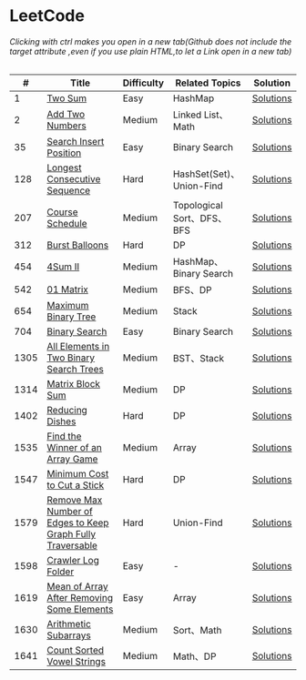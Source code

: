 # LeetCode
###### Clicking with ctrl makes you open in a new tab(Github does not include the target attribute ,even if you use plain HTML,to let a Link open in a new tab)

\# | Title | Difficulty | Related Topics | Solution
---|---|---|---|---|
1 | [Two Sum](https://leetcode.com/problems/two-sum/) | Easy | HashMap | [Solutions](Solutions/1.%20Two%20Sum)
2 | [Add Two Numbers](https://leetcode.com/problems/add-two-numbers/) | Medium | Linked List、Math | [Solutions](Solutions/2.%20Add%20Two%20Numbers)
35 | [Search Insert Position](https://leetcode.com/problems/search-insert-position/) | Easy | Binary Search | [Solutions](Solutions/35.%20Search%20Insert%20Position)
128 | [Longest Consecutive Sequence](https://leetcode.com/problems/longest-consecutive-sequence/) | Hard | HashSet(Set)、Union-Find| [Solutions](Solutions/128.%20Longest%20Consecutive%20Sequence)
207 | [Course Schedule](https://leetcode.com/problems/course-schedule/) | Medium | Topological Sort、DFS、BFS | [Solutions](Solutions/207.%20Course%20Schedule)
312 | [Burst Balloons](https://leetcode.com/problems/burst-balloons/) | Hard | DP | [Solutions](Solutions/312.%20Burst%20Balloons)
454 | [4Sum II](https://leetcode.com/problems/4sum-ii/) | Medium | HashMap、Binary Search | [Solutions](Solutions/454.%204Sum%20II)
542 | [01 Matrix](https://leetcode.com/problems/01-matrix/) | Medium | BFS、DP | [Solutions](Solutions/542.%2001%20Matrix)
654 | [Maximum Binary Tree](https://leetcode.com/problems/maximum-binary-tree/) | Medium | Stack | [Solutions](Solutions/654.%20Maximum%20Binary%20Tree)
704 | [Binary Search](https://leetcode.com/problems/binary-search/) | Easy | Binary Search | [Solutions](Solutions/704.%20Binary%20Search)
1305 | [All Elements in Two Binary Search Trees](https://leetcode.com/problems/all-elements-in-two-binary-search-trees/) | Medium | BST、Stack | [Solutions](Solutions/1305.%20All%20Elements%20in%20Two%20Binary%20Search%20Trees)
1314 | [Matrix Block Sum](https://leetcode.com/problems/matrix-block-sum/) | Medium | DP | [Solutions](Solutions/1314.%20Matrix%20Block%20Sum)
1402 | [Reducing Dishes](https://leetcode.com/problems/reducing-dishes/) | Hard | DP | [Solutions](Solutions/1402.%20Reducing%20Dishes)
1535 | [Find the Winner of an Array Game](https://leetcode.com/problems/find-the-winner-of-an-array-game/) | Medium | Array | [Solutions](Solutions/1535.%20Find%20the%20Winner%20of%20an%20Array%20Game)
1547 | [Minimum Cost to Cut a Stick](https://leetcode.com/problems/minimum-cost-to-cut-a-stick/) | Hard | DP | [Solutions](Solutions/1547.%20Minimum%20Cost%20to%20Cut%20a%20Stick)
1579 | [Remove Max Number of Edges to Keep Graph Fully Traversable](https://leetcode.com/problems/remove-max-number-of-edges-to-keep-graph-fully-traversable/) | Hard | Union-Find | [Solutions](Solutions/1579.%20Remove%20Max%20Number%20of%20Edges%20to%20Keep%20Graph%20Fully%20Traversable)
1598 | [Crawler Log Folder](https://leetcode.com/problems/crawler-log-folder/) | Easy |-| [Solutions](Solutions/1598.%20Crawler%20Log%20Folder)
1619 | [Mean of Array After Removing Some Elements](https://leetcode.com/problems/mean-of-array-after-removing-some-elements/) | Easy | Array | [Solutions](Solutions/1619.%20Mean%20of%20Array%20After%20Removing%20Some%20Elements)
1630 | [Arithmetic Subarrays](https://leetcode.com/problems/arithmetic-subarrays/) | Medium | Sort、Math | [Solutions](Solutions/1630.%20Arithmetic%20Subarrays)
1641 | [Count Sorted Vowel Strings](https://leetcode.com/problems/count-sorted-vowel-strings/) | Medium | Math、DP | [Solutions](Solutions/1641.%20Count%20Sorted%20Vowel%20Strings)
